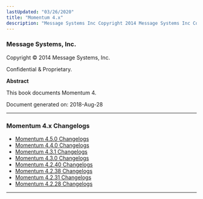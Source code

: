 ```yaml
---
lastUpdated: "03/26/2020"
title: "Momentum 4.x"
description: "Message Systems Inc Copyright 2014 Message Systems Inc Confidential Proprietary Abstract This book documents Momentum 4 Document generated on 2018 Aug 28 Table of Contents Preface 1 Typographical Conventions Used in This Document I Introduction to Momentum 1 Components 2 Life of A Message 3 Roles and Behaviors 4 Licensed..."
---
```


### Message Systems, Inc.

Copyright © 2014 Message Systems, Inc.

<a name="idp102528"></a> 

Confidential & Proprietary.

**Abstract**

This book documents Momentum 4.

Document generated on: 2018-Aug-28

---

### Momentum 4.x Changelogs

- [Momentum 4.5.0 Changelogs](/momentum/changelog/4/4-5-0)
- [Momentum 4.4.0 Changelogs](/momentum/changelog/4/4-4-0)
- [Momentum 4.3.1 Changelogs](/momentum/changelog/4/4-3-1)
- [Momentum 4.3.0 Changelogs](/momentum/changelog/4/4-3-0)
- [Momentum 4.2.40 Changelogs](/momentum/changelog/4/4-2-40)
- [Momentum 4.2.38 Changelogs](/momentum/changelog/4/4-2-38)
- [Momentum 4.2.31 Changelogs](/momentum/changelog/4/4-2-31)
- [Momentum 4.2.28 Changelogs](/momentum/changelog/4/4-2-28)

---